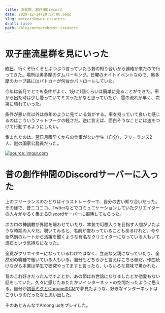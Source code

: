 ```yaml
---
title: 流星群、創作畑Discord
date: 2020-12-14T18:57:00.668Z
slug: meteorshower-creators
draft: false
path: /blog/meteorshower-creators
---
```

# 双子座流星群を見にいった

[昨日](https://khosoda.net/blog/paper-49-meteorshower)、行くぞ行くぞとぶつぶつ言っていたら昔の知り合いから連絡が来たので行ってきた。場所は奥多摩のダムパーキング。日曜のナイトイベントなので、奥多摩のカーブ路にはパトカーが何台かパトロールしていた。

今年は新月でとても条件がよく、1分に1個くらいは簡単に見ることができた。車から出た時は少し曇っていてミスったかなと思っていたが、雲の流れが早く、次第に晴れていった。

条件が悪い年以外は毎年のように見ている気がする。車を持っていて良いと感じるのはこういうフットワークの軽さだ。逆に言えば、面白そうなことには速をつけて行動するようにしたい。

集まれたのは、翌日月曜早くからの仕事がない学生（自分）、フリーランス2人、謎の国家公務員だった。

<a href="https://imgur.com/eRLo067"><img src="https://i.imgur.com/eRLo067.jpg" title="source: imgur.com" /></a>

# 昔の創作仲間のDiscordサーバーに入った

上のフリーランスのひとりはイラストレーターで、自分の古い知り合いだった。その縁で、昔ニコニコ、Twtterなどでコミュニケーションしていたクリエイターの人々がゆるく集まるDiscordサーバーに招待してもらった。

ボカロの神調教が界隈を賑わせていたり、本気で幻想入りを目指す人間がいたような時期の人々だ。覗いてみると、名前が変わっていることもあるけれど、今や全然別のルートから活躍を聞くような有名なクリエイターになっている人もいて流石という気持ちになった。

全員がクリエイターになっているわけではなく、立派な父親になっていたり、全然別の職種で働いている人もいる。自分もどちらかと言えばこちら側だ。作曲続けながら本業は学生で研究やってますと言ったら、いろいろな意味で驚かれた。

昔のこれ好きだったんですよとか、あの節はお世話になりましたとか他愛もない話をしていた。久々に感じたあたたかいインターネットの空間だったように思える。自分が[初音ミクとChromeのCM](https://youtu.be/MGt25mv4-2Q)で夢見たような、好きなインターネットはこういうのだったなと思い出した。

そのあとみんなでAmong usをプレイした。